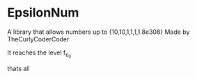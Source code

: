# EpsilonNum
A library that allows numbers up to {10,10,1,1,1,1.8e308} Made by TheCurlyCoderCoder

It reaches the level f<sub>ε<sub>0</sub></sub>

thats all
